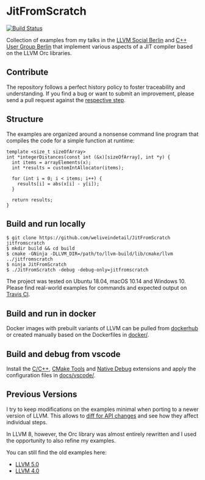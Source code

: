 # JitFromScratch

[![Build Status](https://travis-ci.org/weliveindetail/JitFromScratch.svg?branch=llvm80/steps/A15)](https://travis-ci.org/weliveindetail/JitFromScratch/branches/)

Collection of examples from my talks in the [LLVM Social Berlin](https://www.meetup.com/de-DE/LLVM-Social-Berlin/) and [C++ User Group Berlin](https://www.meetup.com/de-DE/berlincplusplus/) that implement various aspects of a JIT compiler based on the LLVM Orc libraries.

## Contribute

The repository follows a perfect history policy to foster traceability and understanding. If you find a bug or want to submit an improvement, please send a pull request against the [respective step](
https://github.com/weliveindetail/JitFromScratch/branches/all?query=step).

## Structure

The examples are organized around a nonsense command line program that compiles the code for a simple function at runtime:

```
template <size_t sizeOfArray>
int *integerDistances(const int (&x)[sizeOfArray], int *y) {
  int items = arrayElements(x);
  int *results = customIntAllocator(items);

  for (int i = 0; i < items; i++) {
    results[i] = abs(x[i] - y[i]);
  }

  return results;
}
```

## Build and run locally

```
$ git clone https://github.com/weliveindetail/JitFromScratch jitfromscratch
$ mkdir build && cd build
$ cmake -GNinja -DLLVM_DIR=/path/to/llvm-build/lib/cmake/llvm ../jitfromscratch
$ ninja JitFromScratch
$ ./JitFromScratch -debug -debug-only=jitfromscratch
```
The project was tested on Ubuntu 18.04, macOS 10.14 and Windows 10. Please find real-world examples for commands and expected output on [Travis CI](https://travis-ci.org/weliveindetail/JitFromScratch).

## Build and run in docker

Docker images with prebuilt variants of LLVM can be pulled from [dockerhub](https://cloud.docker.com/u/weliveindetail/repository/docker/weliveindetail/jitfromscratch) or created manually based on the Dockerfiles in [docker/](https://github.com/weliveindetail/JitFromScratch/tree/master/docker).

## Build and debug from vscode

Install the [C/C++](https://marketplace.visualstudio.com/items?itemName=ms-vscode.cpptools), [
CMake Tools](https://marketplace.visualstudio.com/items?itemName=vector-of-bool.cmake-tools) and [Native Debug](https://marketplace.visualstudio.com/items?itemName=webfreak.debug) extensions and apply the configuration files in [docs/vscode/](https://github.com/weliveindetail/JitFromScratch/tree/master/docs/vscode).

## Previous Versions

I try to keep modifications on the examples minimal when porting to a newer version of LLVM. This allows to [diff for API changes](https://github.com/weliveindetail/JitFromScratch/tree/master/llvm50#previous-versions) and see how they affect individual steps.

In LLVM 8, however, the Orc library was almost entirely rewritten and I used the opportunity to also refine my examples.

You can still find the old examples here:

* [LLVM 5.0](https://github.com/weliveindetail/JitFromScratch/tree/master/llvm50)
* [LLVM 4.0](https://github.com/weliveindetail/JitFromScratch/tree/master/llvm40)
